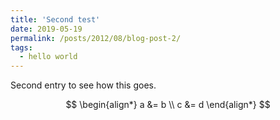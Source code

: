 ```yaml
---
title: 'Second test'
date: 2019-05-19
permalink: /posts/2012/08/blog-post-2/
tags:
  - hello world
---
```


Second entry to see how this goes.

$$
\begin{align*}
a &= b \\
c &= d
\end{align*}
$$
